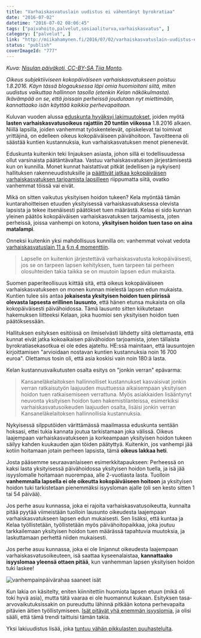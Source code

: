 ```yaml
---
title: "Varhaiskasvatuslain uudistus ei vähentänyt byrokratiaa"
date: "2016-07-02"
datetime: "2016-07-02 08:06:45"
tags: ["paivahoito,palvelut,sosiaaliturva,varhaiskasvatus", ]
category: ["palvelut", ]
link: "http://miikahamynen.fi/2016/07/02/varhaiskasvatuslain-uudistus-ei-vahentanyt-byrokratiaa/"
status: "publish"
coverImageId: "777"
---
```


_Kuva: [Nisulan päiväkoti, CC-BY-SA Tiia Monto](https://commons.wikimedia.org/wiki/File:Nisulan_päiväkoti.jpg)._

_Oikeus subjektiiviseen kokopäiväiseen varhaiskasvatukseen poistuu 1.8.2016. Käyn tässä blogauksessa läpi omia huomioitani siitä, miten uudistus vaikuttaa hallinnon tasolla (etenkin Kelan näkökulmasta). Ikävämpää on se, että joissain perheissä joudutaan nyt miettimään, kannattaako isän käyttää kaikkia perhevapaitaan._

Kuluvan vuoden alussa [eduskunta hyväksyi lakimuutokset](https://www.eduskunta.fi/FI/vaski/KasittelytiedotValtiopaivaasia/Sivut/HE_80+2015.aspx), joiden myötä **lasten varhaiskasvatusoikeus rajattiin 20 tuntiin viikossa** 1.8.2016 alkaen. Niillä lapsilla, joiden vanhemmat työskentelevät, opiskelevat tai toimivat yrittäjinä, on edelleen oikeus kokopäiväiseen päivähoitoon. Tavoitteena oli säästää kuntien kustannuksia, kun varhaiskasvatuksen menot pienenevät.

Eduskunta kuitenkin teki linjauksen asiasta, johon sillä ei todellisuudessa ollut varsinaista päätäntävaltaa. Vastuu varhaiskasvatuksen järjestämisestä kun on kunnilla. Monet kunnat haistattivat pitkät (edellisen ja nykyisen) hallituksen rakenneuudistuksille ja [päättivät jatkaa kokopäiväisen varhaiskasvatuksen tarjoamista lapsilleen](http://www.kunnat.net/fi/Kuntaliitto/media/tiedotteet/2016/Sivut/16-kuntaa-on-paattanyt-olla-rajaamatta-subjektiivista-oikeutta-paivahoitoon.aspx) riippumatta siitä, ovatko vanhemmat töissä vai eivät.

Mikä on sitten vaikutus yksityisen hoidon tukeen? Kela myöntää tämän kuntarahoitteisen etuuden yksityisessä varhaiskasvatuksessa olevista lapsista ja tekee itsenäisesti päätökset tuen määrästä. Kelaa ei sido kunnan yleinen päätös kokopäiväisen varhaiskasvatuksen tarjoamisesta, joten perheissä, joissa vanhempi on kotona, **yksityisen hoidon tuen taso on aina matalampi**.

Onneksi kuitenkin yksi mahdollisuus kunnilla on: vanhemmat voivat vedota [varhaiskasvatuslain 11 a §:n 4 momenttiin](http://finlex.fi/fi/laki/ajantasa/1973/19730036#L2P11a).

> Lapselle on kuitenkin järjestettävä varhaiskasvatusta kokopäiväisesti, jos se on tarpeen lapsen kehityksen, tuen tarpeen tai perheen olosuhteiden takia taikka se on muutoin lapsen edun mukaista.

Suomen paperiteollisuus kiittää sitä, että oikeus kokopäiväiseen varhaiskasvatukseen on monen kunnan mielestä lapsen edun mukaista. Kuntien tulee siis antaa **jokaisesta yksityisen hoidon tuen piirissä olevasta lapsesta erillinen lausunto**, että hänen etunsa mukaista on olla kokopäiväisesti päivähoidossa. Tämä lausunto sitten kiikutetaan hakemuksen liitteeksi Kelaan, joka huomioi sen yksityisen hoidon tuen päätöksessään.

Hallituksen esityksen esitöissä on ilmiselvästi lähdetty siitä olettamasta, että kunnat eivät jatka kokoaikaisen päivähoidon tarjoamista, joten tällaista byrokratiasekasotkua ei ole edes ajateltu. HE:ssä mainitaan, että lausuntojen kirjoittamisen "arvioidaan nostavan kuntien kustannuksia noin 16 700 euroa". Olettamus tosin oli, että asia koskisi vain noin 180:ä lasta.

Kelan kustannusvaikutusten osalta esitys on "jonkin verran" epävarma:

> Kansaneläkelaitoksen hallinnolliset kustannukset kasvaisivat jonkin verran ratkaisutyön laajuuden muuttuessa aikaisempaan yksityisen hoidon tuen ratkaisemiseen verrattuna. Myös asiakkaiden lisääntynyt neuvonta yksityisen hoidon tuen hakemistilanteissa, esimerkiksi varhaiskasvatusoikeuden laajuuden osalta, lisäisi jonkin verran Kansaneläkelaitoksen hallinnollisia kustannuksia.

Nykyisessä silpputöiden värittämässä maailmassa eduskunta sentään hoksasi, ettei tukia kannata joutua tarkistamaan joka välissä. Oikeus laajempaan varhaiskasvatukseen ja korkeampaan yksityisen hoidon tukeen säilyy kahden kuukauden ajan töiden päätyttyä. Kuitenkin, jos vanhempi jää kotiin hoitamaan jotain perheen lapsista, tämä **oikeus lakkaa heti**.

Josta pääsemme seuraavanlaiseen esimerkkitapaukseen: Perheessä on kaksi lasta yksityisessä päivähoidossa yksityisen hoidon tuella, ja isä jää isyyslomalle hoitamaan nuorempaa, alle 2-vuotiasta lasta. Tuolloin **vanhemmalla lapsella ei ole oikeutta kokopäiväiseen hoitoon** ja yksityisen hoidon tuki tarkistetaan pienemmäksi isyysloman ajalle (oli sen kesto sitten 1 tai 54 päivää).

Jos perhe asuu kunnassa, joka ei rajoita varhaiskasvatusoikeutta, kunnalta pitää pyytää viimeistään tuolloin lausunto oikeudesta laajempaan varhaiskasvatukseen lapsen edun mukaisesti. Sen lisäksi, että kuntaa ja Kelaa työllistetään, työllistetään myös päivähoitopaikkaa, joka joutuu tarkkailemaan yksityisen hoidon tuen määrässä tapahtuvia muutoksia, ja laskuttamaan perhettä niiden mukaisesti.

Jos perhe asuu kunnassa, joka ei ole linjannut oikeudesta laajempaan varhaiskasvatusoikeuteen, isä saattaa kyseenalaistaa, **kannattaako isyyslomaa yleensä ottaen pitää**, kun vanhemman lapsen yksityisen hoidon tuki laskee!

![vanhempainpäivärahaa saaneet isät](http://miikahamynen.fi/wp-content/uploads/2016/07/vanhempainpäivärahaa-saaneet-isät.jpg)

Kun lakia on käsitelty, eniten kiinnitettiin huomiota lapsen etuun (mikä oli toki hyvä asia), mutta tätä vaaraa ei ole huomannut kukaan. Esityksen tasa-arvovaikutuksissakin on pureuduttu lähinnä pitkään kotona perhevapaita pitävien äitien työllistymiseen. [Isät pitävät yhä enemmän isyyslomia](http://www.kela.fi/ajankohtaista/-/asset_publisher/mHBZ5fHNro4S/content/vanhempainpaivarahaa-sai-ennatysmaara-isia), ja olisi sääli, että tämä trendi taittuisi tämän takia.

Yksi lakiuudistus lisää, joka [tuntuu vähän pikkulasten puuhastelulta](http://miikahamynen.fi/2015/11/19/tutkittua-ja-harkittua-paatoksentekoa-kiitos/).
